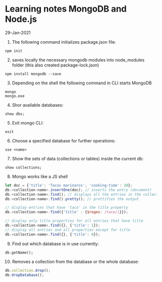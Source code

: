 # Learning notes MongoDB and Node.js

29-Jan-2021

1. The following command initializes package.json file:
```
npm init
```
2. saves locally the necessary mongodb modules into node_modules folder (this also created package-lock.json)
```
npm install mongodb --save
```
3. Depending on the shell the following command in CLI starts MongoDB
```
mongo
mongo.exe
```
4. Shor available databases:
```
show dbs;
```
5. Exit mongo CLI:
```
exit
```
6. Choose a specified database for further operations:
```
use <name>
```
7. Show the sets of data (collections or tables) inside the current db:
```
show collections;
``` 
8. Mongo works like a JS shell

```javascript
let doc = {'title': 'Tacos marinaros', 'cooking-time': 20};
db.<collection-name>.insertOne(doc); // inserts the entry (document)
db.<collection-name>.find(); // displays all the entries in the collection
db.<collection-name>.find().pretty(); // prettifies the output

// display entries that have 'taco' in the title property
db.<collection-name>.find({'title' : {$regex: /taco/i}});

// display only title properties for all entries that have title
db.<collection-name>.find({}, {'title': 1});
// display all entries and all properties except for title
db.<collection-name>.find({}, {'title': 0});
```
9. Find out which database is in use currently:
```
db.getName();
```
10. Removes a collection from the database or the whole database:
```javascript
db.collection.drop();
db.dropDatabase();
```


